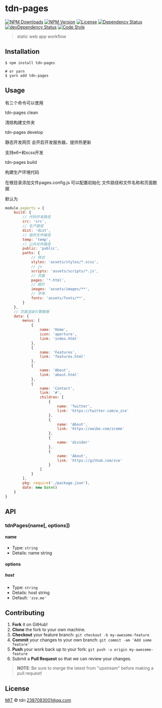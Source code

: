 # tdn-pages

[![NPM Downloads][downloads-image]][downloads-url]
[![NPM Version][version-image]][version-url]
[![License][license-image]][license-url]
[![Dependency Status][dependency-image]][dependency-url]
[![devDependency Status][devdependency-image]][devdependency-url]
[![Code Style][style-image]][style-url]

> static web app workflow

## Installation

```shell
$ npm install tdn-pages

# or yarn
$ yarn add tdn-pages
```

## Usage

有三个命令可以使用

  tdn-pages clean 

清除构建文件夹 

  tdn-pages  develop 

静态开发网页 会开启开发服务器，提供热更新

支持e6+和scss开发

  tdn-pages  build

构建生产环境代码



在根目录添加文件pages.config.js 可以配置初始化 文件路径和文件名称和页面数据

默认为

```javascript
module.exports = {
    build: {
        // 代码开发路径
        src: 'src',
        // 生产路径
        dist: 'dist',
        // 临时文件路径
        temp: 'temp',
        // 公共文件路径
        public: 'public',
        paths: {
            // 样式
            styles: 'assets/styles/*.scss',
            // js
            scripts: 'assets/scripts/*.js', 
            // 页面
            pages: '*.html', 
            // 图片
            images: 'assets/images/**',
            // 字体
            fonts: 'assets/fonts/**',
        }
    },
    // 页面渲染引擎数据
    data: {
        menus: [
            {
                name: 'Home',
                icon: 'aperture',
                link: 'index.html'
            },
            {
                name: 'Features',
                link: 'features.html'
            },
            {
                name: 'About',
                link: 'about.html'
            },
            {
                name: 'Contact',
                link: '#',
                children: [
                    {
                        name: 'Twitter',
                        link: 'https://twitter.com/w_zce'
                    },
                    {
                        name: 'About',
                        link: 'https://weibo.com/zceme'
                    },
                    {
                        name: 'divider'
                    },
                    {
                        name: 'About',
                        link: 'https://github.com/zce'
                    }
                ]
            }
        ],
        pkg: require('./package.json'),
        date: new Date()
    }
}
```



## API

<!-- TODO: Introduction of API -->

### tdnPages(name[, options])

#### name

- Type: `string`
- Details: name string

#### options

##### host

- Type: `string`
- Details: host string
- Default: `'zce.me'`

## Contributing

1. **Fork** it on GitHub!
2. **Clone** the fork to your own machine.
3. **Checkout** your feature branch: `git checkout -b my-awesome-feature`
4. **Commit** your changes to your own branch: `git commit -am 'Add some feature'`
5. **Push** your work back up to your fork: `git push -u origin my-awesome-feature`
6. Submit a **Pull Request** so that we can review your changes.

> **NOTE**: Be sure to merge the latest from "upstream" before making a pull request!

## License

[MIT](LICENSE) &copy; tdn <2387083001@qq.com>



[downloads-image]: https://img.shields.io/npm/dm/tdn-pages.svg
[downloads-url]: https://npmjs.org/package/tdn-pages
[version-image]: https://img.shields.io/npm/v/tdn-pages.svg
[version-url]: https://npmjs.org/package/tdn-pages
[license-image]: https://img.shields.io/github/license/mashedpotato2018/tdn-pages.svg
[license-url]: https://github.com/mashedpotato2018/tdn-pages/blob/master/LICENSE
[dependency-image]: https://img.shields.io/david/mashedpotato2018/tdn-pages.svg
[dependency-url]: https://david-dm.org/mashedpotato2018/tdn-pages
[devdependency-image]: https://img.shields.io/david/dev/mashedpotato2018/tdn-pages.svg
[devdependency-url]: https://david-dm.org/mashedpotato2018/tdn-pages?type=dev
[style-image]: https://img.shields.io/badge/code_style-standard-brightgreen.svg
[style-url]: https://standardjs.com
